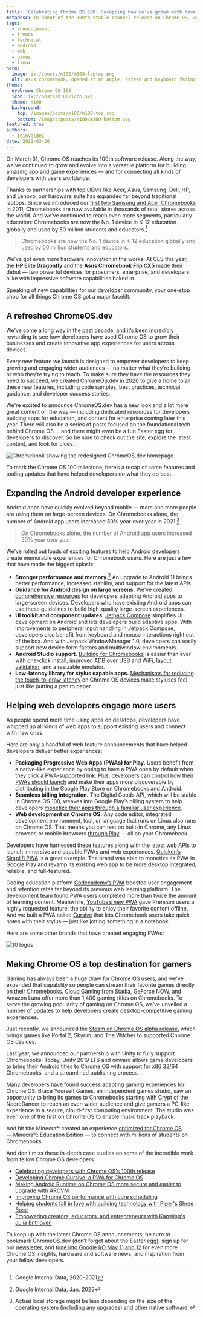 ```yaml
---
title: 'Celebrating Chrome OS 100: Recapping how we’ve grown with developers over the years'
metadesc: In honor of the 100th stable channel release on Chrome OS, we’ve highlighted some new announcements and the best features for developers to date.
tags:
  - announcement
  - trends
  - technical
  - android
  - web
  - games
  - linux
hero:
  image: ix://posts/m100/m100-laptop.png
  alt: Asus chromebook, opened at an angle, screen and keyboard facing away
theme:
  eyebrow: Chrome OS 100
  icon: ix://posts/m100/icon.svg
  theme: m100
  background:
    top: /images/posts/m100/m100-top.svg
    bottom: /images/posts/m100/m100-bottom.svg
featured: true
authors:
  - ieinvaldez
date: 2022-03-30
---
```


On March 31, Chrome OS reaches its 100th software release. Along the way, we’ve continued to grow and evolve into a versatile platform for building amazing app and game experiences — and for connecting all kinds of developers with users worldwide.

Thanks to partnerships with top OEMs like Acer, Asus, Samsung, Dell, HP, and Lenovo, our hardware suite has expanded far beyond traditional laptops. Since we introduced our [first two Samsung and Acer Chromebooks](https://chrome.googleblog.com/2011/05/new-kind-of-computer-chromebook.html) in 2011, Chromebooks are now available in thousands of retail stores across the world. And we’ve continued to reach even more segments, particularly education: Chromebooks are now the No. 1 device in K-12 education globally and used by 50 million students and educators.[^1]

> Chromebooks are now the No. 1 device in K-12 education globally and used by 50 million students and educators.

We’ve got even more hardware innovation in the works. At CES this year, the **HP Elite Dragonfly** and the **Asus Chromebook Flip CX5** made their debut — two powerful devices for prosumers, enterprise, and developers alike with impressive software capabilities baked in.

Speaking of new capabilities for our developer community, your one-stop shop for all things Chrome OS got a major facelift.

## A refreshed ChromeOS.dev

We’ve come a long way in the past decade, and it’s been incredibly rewarding to see how developers have used Chrome OS to grow their businesses and create innovative app experiences for users across devices.

Every new feature we launch is designed to empower developers to keep growing and engaging wider audiences — no matter what they’re building or who they’re trying to reach. To make sure they have the resources they need to succeed, we created [ChromeOS.dev](https://chromeos.dev) in 2020 to give a home to all these new features, including code samples, best practices, technical guidance, and developer success stories.

We're excited to announce ChromeOS.dev has a new look and a lot more great content on the way — including dedicated resources for developers building apps for education, and content for enterprise coming later this year. There will also be a series of posts focused on the foundational tech behind Chrome OS … and there might even be a fun Easter egg for developers to discover. So be sure to check out the site, explore the latest content, and look for clues.

![Chromebook showing the redesigned ChromeOS.dev homepage](ix://posts/m100/inline/laptop.png)

To mark the Chrome OS 100 milestone, here’s a recap of some features and tooling updates that have helped developers do what they do best.

## Expanding the Android developer experience

Android apps have quickly evolved beyond mobile — more and more people are using them on large-screen devices. On Chromebooks alone, the number of Android app users increased 50% year over year in 2021.[^2]

> On Chromebooks alone, the number of Android app users increased 50% year over year.

We’ve rolled out loads of exciting features to help Android developers create memorable experiences for Chromebook users. Here are just a few that have made the biggest splash:

- **Stronger performance and memory.**[^3] An upgrade to Android 11 brings better performance, increased stability, and support for the latest APIs.
- **Guidance for Android design on large screens.** We’ve created [comprehensive resources](/{{locale.code}}/android/design) for developers adapting Android apps to large-screen devices. Developers who have existing Android apps can use these guidelines to build high-quality large-screen experiences.
- **UI toolkit and component updates.** [Jetpack Compose](https://github.com/android/compose-samples/tree/master/JetNews) simplifies UI development on Android and lets developers build adaptive apps. With improvements to peripheral input handling in Jetpack Compose, developers also benefit from keyboard and mouse interactions right out of the box. And with Jetpack WindowManager 1.0, developers can easily support new device form factors and multiwindow environments.
- **Android Studio support.** [Building for Chromebooks](https://blog.google/products/chromebooks/linux-on-chromebooks/) is easier than ever with one-click install, improved ADB over USB and WiFi, [layout validation](https://blog.esper.io/android-12l-announced/#new-tools-to-build-apps-for-large-screens), and a resizable emulator.
- **Low-latency library for stylus capable apps.** [Mechanisms for reducing the touch-to-draw latency](https://github.com/chromeos/low-latency-stylus) on Chrome OS devices make styluses feel just like putting a pen to paper.

## Helping web developers engage more users

As people spend more time using apps on desktops, developers have whipped up all kinds of web apps to support existing users and connect with new ones.

Here are only a handful of web feature announcements that have helped developers deliver better experiences:

- **Packaging Progressive Web Apps (PWAs) for Play.** Users benefit from a native-like experience by opting to have a PWA open by default when they click a PWA-supported link. Plus, [developers can control how their PWAs should launch](https://web.dev/launch-handler/) and make their apps more discoverable by distributing in the Google Play Store on Chromebooks and Android.
- **Seamless billing integration.** The Digital Goods API, which will be stable in Chrome OS 100, weaves into Google Play’s billing system to help developers [monetize their apps through a familiar user experience](/{{locale.code}}/posts/simple-payments-that-users-trust-monetizing-web-apps-in-google-play).
- **Web development on Chrome OS.** Any code editor, integrated development environment, tool, or language that runs on Linux also runs on Chrome OS. That means you can test on built-in Chrome, any Linux browser, or mobile browsers [through Play](/{{locale.code}}/web-environment#more-than-chrome) — all on your Chromebook.

Developers have harnessed these features along with the latest web APIs to launch immersive and capable PWAs and web experiences. [Quicken’s Simplifi PWA](/{{locale.code}}/stories/simplifi) is a great example. The brand was able to monetize its PWA in Google Play and revamp its existing web app to be more desktop integrated, reliable, and full-featured.

Coding education platform [Codecademy’s PWA](/{{locale.code}}/stories/codecademy) boosted user engagement and retention rates far beyond its previous web learning platform. The development team found PWA users completed more than twice the amount of learning content. Meanwhile, [YouTube’s new PWA](/{{locale.code}}/stories/youtube) gave Premium users a highly requested feature: the ability to enjoy their favorite content offline. And we built a PWA called [Cursive](/{{locale.code}}/posts/developing-cursive) that lets Chromebook users take quick notes with their stylus — just like jotting something in a notebook.

Here are some other brands that have created engaging PWAs:

![10 logos](ix://posts/m100/inline/logos.png)

## Making Chrome OS a top destination for gamers

Gaming has always been a huge draw for Chrome OS users, and we’ve expanded that capability so people can stream their favorite games directly on their Chromebooks. Cloud Gaming from Stadia, GeForce NOW, and Amazon Luna offer more than 1,400 gaming titles on Chromebooks. To serve the growing popularity of gaming on Chrome OS, we’ve unveiled a number of updates to help developers create desktop-competitive gaming experiences.

Just recently, we announced the [Steam on Chrome OS alpha release](https://www.chromium.org/chromium-os/steam-on-chromeos/), which brings games like Portal 2, Skyrim, and The Witcher to supported Chrome OS devices.

Last year, we announced our partnership with Unity to fully support Chromebooks. Today, Unity 2019 LTS and onward allows game developers to bring their Android titles to Chrome OS with support for x86 32/64 Chromebooks, and a streamlined publishing process.

Many developers have found success adapting gaming experiences for Chrome OS. Brace Yourself Games, an independent games studio, saw an opportunity to bring its games to Chromebooks starting with Crypt of the NecroDancer to reach an even wider audience and give gamers a PC-like experience in a secure, cloud-first computing environment. The studio was even one of the first on Chrome OS to enable music track playback.

And hit title Minecraft created an experience [optimized for Chrome OS](https://education.minecraft.net/en-us/chromebook) — Minecraft: Education Edition — to connect with millions of students on Chromebooks.

And don’t miss these in-depth case studies on some of the incredible work from fellow Chrome OS developers:

- [Celebrating developers with Chrome OS's 100th release](/{{locale.code}}/posts/celebrating-developers-with-chromeos-100)
- [Developing Chrome Cursive, a PWA for Chrome OS](/{{locale.code}}/posts/developing-cursive)
- [Making Android Runtime on Chrome OS more secure and easier to upgrade with ARCVM](/{{locale.code}}/posts/making-android-more-secure-with-arcvm)
- [Improving Chrome OS performance with core scheduling](/{{locale.code}}/posts/improving-chromeos-performance-with-core-scheduling)
- [Helping students fall in love with building technology with Piper's Shree Bose](/{{locale.code}}/posts/iwd-2022-shree-bose)
- [Empowering creators, educators, and entrepreneurs with Kapwing's Julia Enthoven](/{{locale.code}}/posts/iwd-2022-julia-enthoven)

To keep up with the latest Chrome OS announcements, be sure to bookmark ChromeOS.dev (don’t forget about the Easter egg), sign up for our [newsletter,](/{{locale.code}}/subscribe) and [tune into Google I/O May 11 and 12](https://io.google/2022/) for even more Chrome OS insights, hardware and software news, and inspiration from your fellow developers.

[^1]: Google Internal Data, 2020–2021
[^2]: Google Internal Data, Jan. 2022
[^3]: Actual local storage might be less depending on the size of the operating system (including any upgrades) and other native software.
